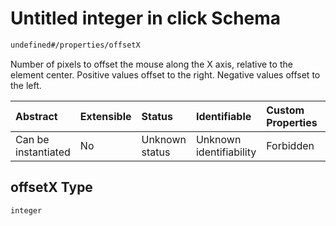 # Untitled integer in click Schema

```txt
undefined#/properties/offsetX
```

Number of pixels to offset the mouse along the X axis, relative to the element center. Positive values offset to the right. Negative values offset to the left.

| Abstract            | Extensible | Status         | Identifiable            | Custom Properties | Additional Properties | Access Restrictions | Defined In                                                             |
| :------------------ | :--------- | :------------- | :---------------------- | :---------------- | :-------------------- | :------------------ | :--------------------------------------------------------------------- |
| Can be instantiated | No         | Unknown status | Unknown identifiability | Forbidden         | Allowed               | none                | [click\_v1.schema.json\*](click_v1.schema.json "open original schema") |

## offsetX Type

`integer`

